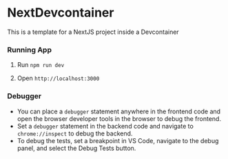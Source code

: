 # NextDevcontainer

This is a template for a NextJS project inside a Devcontainer

### Running App

1. Run `npm run dev`

2. Open `http://localhost:3000`

### Debugger

* You can place a `debugger` statement anywhere in the frontend code and open the browser developer tools in the browser to debug the frontend.
* Set a `debugger` statement in the backend code and navigate to `chrome://inspect` to debug the backend.
* To debug the tests, set a breakpoint in VS Code, navigate to the debug panel, and select the Debug Tests button.
